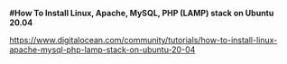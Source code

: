 **#How To Install Linux, Apache, MySQL, PHP (LAMP) stack on Ubuntu 20.04**

https://www.digitalocean.com/community/tutorials/how-to-install-linux-apache-mysql-php-lamp-stack-on-ubuntu-20-04